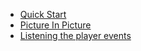 - [Quick Start](/)
- [Picture In Picture](picture-in-picture.md)
- [Listening the player events](listening-player-events.md)